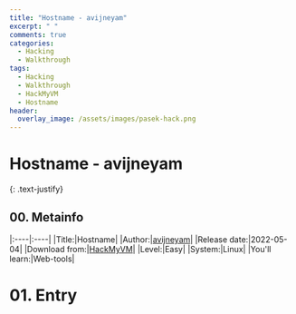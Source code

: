 ```yaml
---
title: "Hostname - avijneyam"
excerpt: " "
comments: true
categories:
  - Hacking
  - Walkthrough
tags:
  - Hacking
  - Walkthrough
  - HackMyVM
  - Hostname
header:
  overlay_image: /assets/images/pasek-hack.png
---
```

# Hostname - avijneyam
{: .text-justify}

## 00. Metainfo

|:----|:----|
|Title:|Hostname|
|Author:|[avijneyam](https://hackmyvm.eu/profile/?user=avijneyam)|
|Release date:|2022-05-04|
|Download from:|[HackMyVM](https://hackmyvm.eu/machines/machine.php?vm=Hostname)|
|Level:|Easy|
|System:|Linux|
|You'll learn:|Web-tools|

# 01. Entry
<code>
<script crossorigin="<span style="background-color: yellow;">S3VuZ19GdV9QNG5kYQ==</span>" src='https://cdnjs.cloudflare.com/ajax/libs/jquery/2.1.3/jquery.min.js'></script>
</code>


